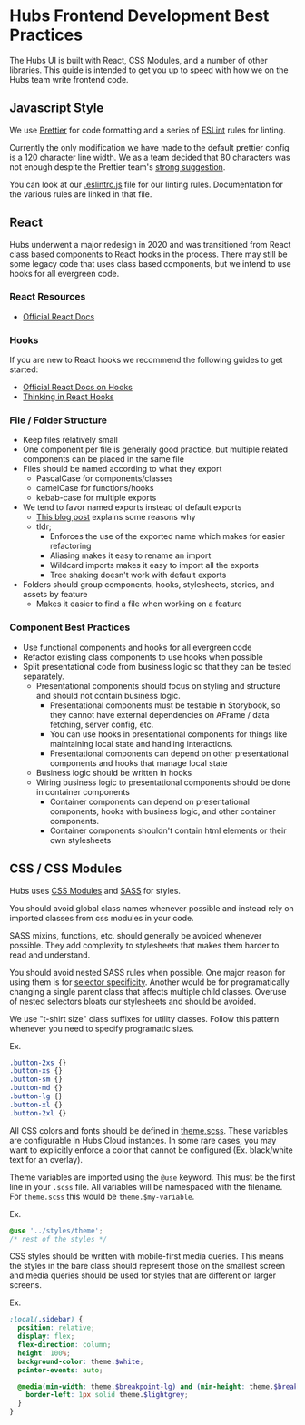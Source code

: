 # Hubs Frontend Development Best Practices

The Hubs UI is built with React, CSS Modules, and a number of other libraries. This guide is intended to get you up to speed with how we on the Hubs team write frontend code.

## Javascript Style

We use [Prettier](https://prettier.io/) for code formatting and a series of [ESLint](https://eslint.org/) rules for linting.

Currently the only modification we have made to the default prettier config is a 120 character line width. We as a team decided that 80 characters was not enough despite the Prettier team's [strong suggestion](https://prettier.io/docs/en/options.html#print-width).

You can look at our [.eslintrc.js](../.eslintrc.js) file for our linting rules. Documentation for the various rules are linked in that file.

## React

Hubs underwent a major redesign in 2020 and was transitioned from React class based components to React hooks in the process. There may still be some legacy code that uses class based components, but we intend to use hooks for all evergreen code.

### React Resources
- [Official React Docs](https://reactjs.org/docs/getting-started.html)

### Hooks

If you are new to React hooks we recommend the following guides to get started:
- [Official React Docs on Hooks](https://reactjs.org/docs/hooks-intro.html)
- [Thinking in React Hooks](https://wattenberger.com/blog/react-hooks)


### File / Folder Structure

- Keep files relatively small
- One component per file is generally good practice, but multiple related components can be placed in the same file
- Files should be named according to what they export
  - PascalCase for components/classes
  - camelCase for functions/hooks
  - kebab-case for multiple exports
- We tend to favor named exports instead of default exports
  - [This blog post](https://medium.com/@timoxley/named-exports-as-the-default-export-api-670b1b554f65) explains some reasons why
  - tldr;
    - Enforces the use of the exported name which makes for easier refactoring
    - Aliasing makes it easy to rename an import
    - Wildcard imports makes it easy to import all the exports
    - Tree shaking doesn't work with default exports
- Folders should group components, hooks, stylesheets, stories, and assets by feature
  - Makes it easier to find a file when working on a feature

### Component Best Practices

- Use functional components and hooks for all evergreen code
- Refactor existing class components to use hooks when possible
- Split presentational code from business logic so that they can be tested separately.
  - Presentational components should focus on styling and structure and should not contain business logic.
    - Presentational components must be testable in Storybook, so they cannot have external dependencies on AFrame / data fetching, server config, etc.
    - You can use hooks in presentational components for things like maintaining local state and handling interactions.
    - Presentational components can depend on other presentational components and hooks that manage local state
  - Business logic should be written in hooks
  - Wiring business logic to presentational components should be done in container components
    - Container components can depend on presentational components, hooks with business logic, and other container components.
    - Container components shouldn't contain html elements or their own stylesheets

## CSS / CSS Modules

Hubs uses [CSS Modules](https://github.com/css-modules/css-modules) and [SASS](https://sass-lang.com/) for styles.

You should avoid global class names whenever possible and instead rely on imported classes from css modules in your code.

SASS mixins, functions, etc. should generally be avoided whenever possible. They add complexity to stylesheets that makes them harder to read and understand.

You should avoid nested SASS rules when possible. One major reason for using them is for [selector specificity](https://developer.mozilla.org/en-US/docs/Web/CSS/Specificity). Another would be for programatically changing a single parent class that affects multiple child classes. Overuse of nested selectors bloats our stylesheets and should be avoided.

We use "t-shirt size" class suffixes for utility classes. Follow this pattern whenever you need to specify programatic sizes.

Ex.
```css
.button-2xs {}
.button-xs {}
.button-sm {}
.button-md {}
.button-lg {}
.button-xl {}
.button-2xl {}
```

All CSS colors and fonts should be defined in [theme.scss](../src/react-components/styles/theme.scss). These variables are configurable in Hubs Cloud instances. In some rare cases, you may want to explicitly enforce a color that cannot be configured (Ex. black/white text for an overlay).

Theme variables are imported using the `@use` keyword. This must be the first line in your `.scss` file. All variables will be namespaced with the filename. For `theme.scss` this would be `theme.$my-variable`.

Ex.

```scss
@use '../styles/theme';
/* rest of the styles */
```

CSS styles should be written with mobile-first media queries. This means the styles in the bare class should represent those on the smallest screen and media queries should be used for styles that are different on larger screens.

Ex.
```scss
:local(.sidebar) {
  position: relative;
  display: flex;
  flex-direction: column;
  height: 100%;
  background-color: theme.$white;
  pointer-events: auto;

  @media(min-width: theme.$breakpoint-lg) and (min-height: theme.$breakpoint-vr) {
    border-left: 1px solid theme.$lightgrey;
  }
}
```
